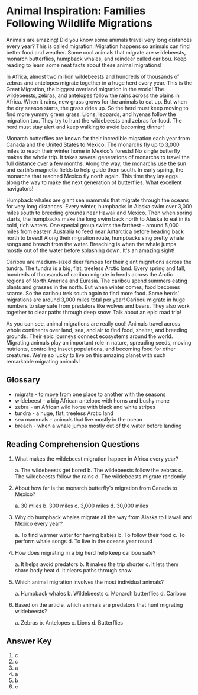 # Animal Inspiration: Families Following Wildlife Migrations

Animals are amazing! Did you know some animals travel very long distances every year? This is called migration. Migration happens so animals can find better food and weather. Some cool animals that migrate are wildebeests, monarch butterflies, humpback whales, and reindeer called caribou. Keep reading to learn some neat facts about these animal migrations!

In Africa, almost two million wildebeests and hundreds of thousands of zebras and antelopes migrate together in a huge herd every year. This is the Great Migration, the biggest overland migration in the world! The wildebeests, zebras, and antelopes follow the rains across the plains in Africa. When it rains, new grass grows for the animals to eat up. But when the dry season starts, the grass dries up. So the herd must keep moving to find more yummy green grass. Lions, leopards, and hyenas follow the migration too. They try to hunt the wildebeests and zebras for food. The herd must stay alert and keep walking to avoid becoming dinner!

Monarch butterflies are known for their incredible migration each year from Canada and the United States to Mexico. The monarchs fly up to 3,000 miles to reach their winter home in Mexico's forests! No single butterfly makes the whole trip. It takes several generations of monarchs to travel the full distance over a few months. Along the way, the monarchs use the sun and earth's magnetic fields to help guide them south. In early spring, the monarchs that reached Mexico fly north again. This time they lay eggs along the way to make the next generation of butterflies. What excellent navigators!

Humpback whales are giant sea mammals that migrate through the oceans for very long distances. Every winter, humpbacks in Alaska swim over 3,000 miles south to breeding grounds near Hawaii and Mexico. Then when spring starts, the humpbacks make the long swim back north to Alaska to eat in its cold, rich waters. One special group swims the farthest - around 5,000 miles from eastern Australia to feed near Antarctica before heading back north to breed! Along their migration route, humpbacks sing pretty whale songs and breach from the water. Breaching is when the whale jumps mostly out of the water before splashing down. It's an amazing sight!

Caribou are medium-sized deer famous for their giant migrations across the tundra. The tundra is a big, flat, treeless Arctic land. Every spring and fall, hundreds of thousands of caribou migrate in herds across the Arctic regions of North America and Eurasia. The caribou spend summers eating plants and grasses in the north. But when winter comes, food becomes scarce. So the caribou trek south again to find more food. Some herds' migrations are around 3,000 miles total per year! Caribou migrate in huge numbers to stay safe from predators like wolves and bears. They also work together to clear paths through deep snow. Talk about an epic road trip!

As you can see, animal migrations are really cool! Animals travel across whole continents over land, sea, and air to find food, shelter, and breeding grounds. Their epic journeys connect ecosystems around the world. Migrating animals play an important role in nature, spreading seeds, moving nutrients, controlling insect populations, and becoming food for other creatures. We're so lucky to live on this amazing planet with such remarkable migrating animals!

## Glossary

- migrate - to move from one place to another with the seasons
- wildebeest - a big African antelope with horns and bushy mane
- zebra - an African wild horse with black and white stripes
- tundra - a huge, flat, treeless Arctic land
- sea mammals - animals that live mostly in the ocean
- breach - when a whale jumps mostly out of the water before landing

## Reading Comprehension Questions

1. What makes the wildebeest migration happen in Africa every year?

   a. The wildebeests get bored
   b. The wildebeests follow the zebras
   c. The wildebeests follow the rains
   d. The wildebeests migrate randomly

2. About how far is the monarch butterfly's migration from Canada to Mexico?

   a. 30 miles
   b. 300 miles
   c. 3,000 miles
   d. 30,000 miles

3. Why do humpback whales migrate all the way from Alaska to Hawaii and Mexico every year?

   a. To find warmer water for having babies
   b. To follow their food
   c. To perform whale songs
   d. To live in the oceans year round

4. How does migrating in a big herd help keep caribou safe?

   a. It helps avoid predators
   b. It makes the trip shorter
   c. It lets them share body heat
   d. It clears paths through snow

5. Which animal migration involves the most individual animals?

   a. Humpback whales
   b. Wildebeests
   c. Monarch butterflies
   d. Caribou

6. Based on the article, which animals are predators that hunt migrating wildebeests?

   a. Zebras
   b. Antelopes
   c. Lions
   d. Butterflies

## Answer Key

1. c
2. c
3. a
4. a
5. b
6. c
